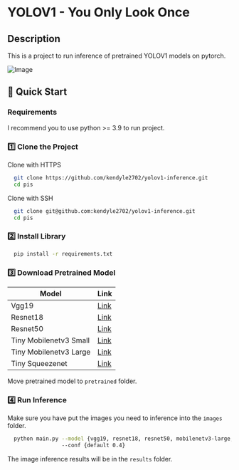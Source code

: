 # YOLOV1  -  You Only Look Once 

## Description
This is a project to run inference of pretrained YOLOV1 models on pytorch.

![Image](https://github.com/user-attachments/assets/a5313a9b-37c8-46f0-b3fb-13f971233ac3)
## 🚀 Quick Start

### Requirements
I recommend you to use python >= 3.9 to run project.

### **1️⃣ Clone the Project**

Clone with HTTPS
```bash
  git clone https://github.com/kendyle2702/yolov1-inference.git
  cd pis
```
Clone with SSH
```bash
  git clone git@github.com:kendyle2702/yolov1-inference.git
  cd pis
```

### **2️⃣ Install Library**
```bash
  pip install -r requirements.txt
```

### **3️⃣ Download Pretrained Model**

| Model | Link |
|-------|-------|
| Vgg19 | [Link](https://drive.google.com/file/d/1-5vqoN2QxRqvFQ_KBZxD2q3hi5dBwcmq/view?usp=sharing) |
| Resnet18 |[Link](https://drive.google.com/file/d/1VsDFNMDYBWSy9qFGooMVNo5SFVyYToT0/view?usp=sharing) |
| Resnet50 | [Link](https://drive.google.com/file/d/1-31xnUeXpkb2AHLr9GDw0wlgn9MmUM13/view?usp=sharing) |
| Tiny Mobilenetv3 Small | [Link](https://drive.google.com/file/d/1-i-V_hXNPH75I-PpErn3bZRLdtDNVlFO/view?usp=sharing)|
| Tiny Mobilenetv3 Large | [Link](https://drive.google.com/file/d/1-lYeKLf3pE2wmUb_TaNIRnrzdn8TubBZ/view?usp=sharing)|
|Tiny Squeezenet | [Link](https://drive.google.com/file/d/1-ZO32j6K7L41qpnwXTeRS0LvJY_bV9lL/view?usp=sharing)|

Move pretrained model to ```pretrained``` folder. 


### **4️⃣ Run Inference**
Make sure you have put the images you need to inference into the ```images``` folder.
```bash
  python main.py --model {vgg19, resnet18, resnet50, mobilenetv3-large, mobilenetv3-small, squeezenet} 
                 --conf {default 0.4}
```
The image inference results will be in the ```results``` folder.
